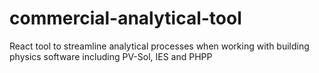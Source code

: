 # commercial-analytical-tool
React tool to streamline analytical processes when working with building physics software including PV-Sol, IES and PHPP 

